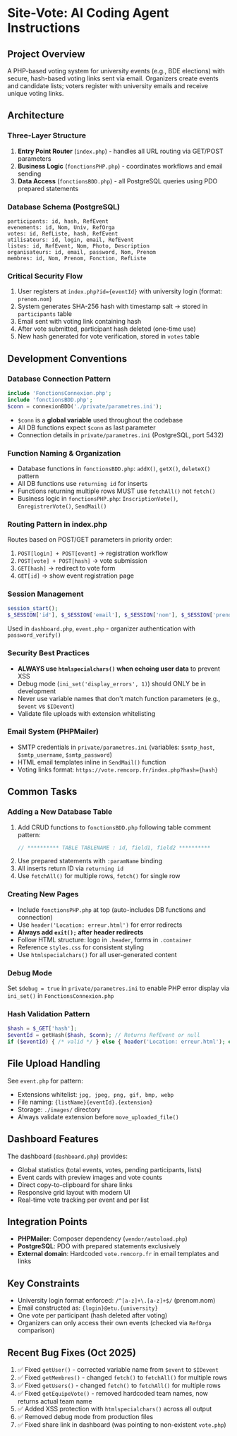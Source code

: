 # Site-Vote: AI Coding Agent Instructions

## Project Overview
A PHP-based voting system for university events (e.g., BDE elections) with secure, hash-based voting links sent via email. Organizers create events and candidate lists; voters register with university emails and receive unique voting links.

## Architecture

### Three-Layer Structure
1. **Entry Point Router** (`index.php`) - handles all URL routing via GET/POST parameters
2. **Business Logic** (`fonctionsPHP.php`) - coordinates workflows and email sending
3. **Data Access** (`fonctionsBDD.php`) - all PostgreSQL queries using PDO prepared statements

### Database Schema (PostgreSQL)
```
participants: id, hash, RefEvent
evenements: id, Nom, Univ, RefOrga
votes: id, RefListe, hash, RefEvent
utilisateurs: id, login, email, RefEvent
listes: id, RefEvent, Nom, Photo, Description
organisateurs: id, email, password, Nom, Prenom
membres: id, Nom, Prenom, Fonction, RefListe
```

### Critical Security Flow
1. User registers at `index.php?id={eventId}` with university login (format: `prenom.nom`)
2. System generates SHA-256 hash with timestamp salt → stored in `participants` table
3. Email sent with voting link containing hash
4. After vote submitted, participant hash deleted (one-time use)
5. New hash generated for vote verification, stored in `votes` table

## Development Conventions

### Database Connection Pattern
```php
include 'FonctionsConnexion.php';
include 'fonctionsBDD.php';
$conn = connexionBDD('./private/parametres.ini');
```
- `$conn` is a **global variable** used throughout the codebase
- All DB functions expect `$conn` as last parameter
- Connection details in `private/parametres.ini` (PostgreSQL, port 5432)

### Function Naming & Organization
- Database functions in `fonctionsBDD.php`: `addX()`, `getX()`, `deleteX()` pattern
- All DB functions use `returning id` for inserts
- Functions returning multiple rows MUST use `fetchAll()` not `fetch()`
- Business logic in `fonctionsPHP.php`: `InscriptionVote()`, `EnregistrerVote()`, `SendMail()`

### Routing Pattern in index.php
Routes based on POST/GET parameters in priority order:
1. `POST[login] + POST[event]` → registration workflow
2. `POST[vote] + POST[hash]` → vote submission
3. `GET[hash]` → redirect to vote form
4. `GET[id]` → show event registration page

### Session Management
```php
session_start();
$_SESSION['id'], $_SESSION['email'], $_SESSION['nom'], $_SESSION['prenom']
```
Used in `dashboard.php`, `event.php` - organizer authentication with `password_verify()`

### Security Best Practices
- **ALWAYS use `htmlspecialchars()` when echoing user data** to prevent XSS
- Debug mode (`ini_set('display_errors', 1)`) should ONLY be in development
- Never use variable names that don't match function parameters (e.g., `$event` vs `$IDevent`)
- Validate file uploads with extension whitelisting

### Email System (PHPMailer)
- SMTP credentials in `private/parametres.ini` (variables: `$smtp_host`, `$smtp_username`, `$smtp_password`)
- HTML email templates inline in `SendMail()` function
- Voting links format: `https://vote.remcorp.fr/index.php?hash={hash}`

## Common Tasks

### Adding a New Database Table
1. Add CRUD functions to `fonctionsBDD.php` following table comment pattern:
   ```php
   // ********** TABLE TABLENAME : id, field1, field2 **********
   ```
2. Use prepared statements with `:paramName` binding
3. All inserts return ID via `returning id`
4. Use `fetchAll()` for multiple rows, `fetch()` for single row

### Creating New Pages
- Include `fonctionsPHP.php` at top (auto-includes DB functions and connection)
- Use `header('Location: erreur.html')` for error redirects
- **Always add `exit();` after header redirects**
- Follow HTML structure: logo in `.header`, forms in `.container`
- Reference `styles.css` for consistent styling
- Use `htmlspecialchars()` for all user-generated content

### Debug Mode
Set `$debug = true` in `private/parametres.ini` to enable PHP error display via `ini_set()` in `FonctionsConnexion.php`

### Hash Validation Pattern
```php
$hash = $_GET['hash'];
$eventId = getHash($hash, $conn); // Returns RefEvent or null
if ($eventId) { /* valid */ } else { header('Location: erreur.html'); exit(); }
```

## File Upload Handling
See `event.php` for pattern:
- Extensions whitelist: `jpg, jpeg, png, gif, bmp, webp`
- File naming: `{listName}{eventId}.{extension}`
- Storage: `./images/` directory
- Always validate extension before `move_uploaded_file()`

## Dashboard Features
The dashboard (`dashboard.php`) provides:
- Global statistics (total events, votes, pending participants, lists)
- Event cards with preview images and vote counts
- Direct copy-to-clipboard for share links
- Responsive grid layout with modern UI
- Real-time vote tracking per event and per list

## Integration Points
- **PHPMailer**: Composer dependency (`vendor/autoload.php`)
- **PostgreSQL**: PDO with prepared statements exclusively
- **External domain**: Hardcoded `vote.remcorp.fr` in email templates and links

## Key Constraints
- University login format enforced: `/^[a-z]+\.[a-z]+$/` (prenom.nom)
- Email constructed as: `{login}@etu.{university}`
- One vote per participant (hash deleted after voting)
- Organizers can only access their own events (checked via `RefOrga` comparison)

## Recent Bug Fixes (Oct 2025)
1. ✅ Fixed `getUser()` - corrected variable name from `$event` to `$IDevent`
2. ✅ Fixed `getMembres()` - changed `fetch()` to `fetchAll()` for multiple rows
3. ✅ Fixed `getUsers()` - changed `fetch()` to `fetchAll()` for multiple rows
4. ✅ Fixed `getEquipeVote()` - removed hardcoded team names, now returns actual team name
5. ✅ Added XSS protection with `htmlspecialchars()` across all output
6. ✅ Removed debug mode from production files
7. ✅ Fixed share link in dashboard (was pointing to non-existent `vote.php`)


